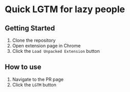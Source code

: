 # Quick LGTM for lazy people

## Getting Started
1. Clone the repository
2. Open extension page in Chrome
3. Click the `Load Unpacked Extension` button

## How to use
1. Navigate to the PR page
2. Click the `LGTM` button
